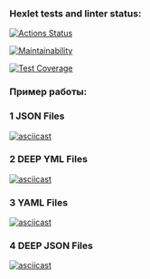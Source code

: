 ### Hexlet tests and linter status:

[![Actions Status](https://github.com/vitalijk078/frontend-project-46/actions/workflows/hexlet-check.yml/badge.svg)](https://github.com/vitalijk078/frontend-project-46/actions)

[![Maintainability](https://api.codeclimate.com/v1/badges/924987d016ebd538cd7d/maintainability)](https://codeclimate.com/github/vitalijk078/frontend-project-46/maintainability)

[![Test Coverage](https://api.codeclimate.com/v1/badges/924987d016ebd538cd7d/test_coverage)](https://codeclimate.com/github/vitalijk078/frontend-project-46/test_coverage)

### Пример работы:

### 1 JSON Files
[![asciicast](https://asciinema.org/a/NmRDQw75cLxJvUKwO16aWjY7H.svg)](https://asciinema.org/a/NmRDQw75cLxJvUKwO16aWjY7H)

### 2 DEEP YML Files
[![asciicast](https://asciinema.org/a/VgLPtTQT7FFYhiBuRhG1DXRQJ.svg)](https://asciinema.org/a/VgLPtTQT7FFYhiBuRhG1DXRQJ)

### 3 YAML Files
[![asciicast](https://asciinema.org/a/j0ttSaHqibpk0tnG5iKhrJdgj.svg)](https://asciinema.org/a/j0ttSaHqibpk0tnG5iKhrJdgj)

### 4 DEEP JSON Files
[![asciicast](https://asciinema.org/a/eM2pIwvX53Iz3UJbbfdNIeGNP.svg)](https://asciinema.org/a/eM2pIwvX53Iz3UJbbfdNIeGNP)
